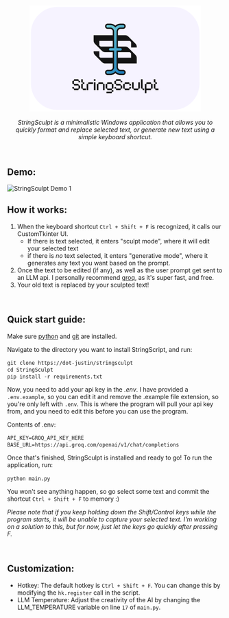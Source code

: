 <p align="center">
  <img src="assets/banner.png" alt="StringSculpt Banner" width="400"/>
</p>

<p align="center">
    <i>StringSculpt is a minimalistic Windows application that allows you to quickly format and replace selected text, or generate new text using a simple keyboard shortcut.</i>
</p>


</br>

## Demo:
<img src="assets/demo1.gif" alt="StringSculpt Demo 1" width="400"/>

</br>

## How it works:
1. When the keyboard shortcut `Ctrl + Shift + F` is recognized, it calls our CustomTkinter UI.
   - If there is text selected, it enters "sculpt mode", where it will edit your selected text
   - if there is *no* text selected, it enters "generative mode", where it generates any text you want based on the prompt.
2. Once the text to be edited (if any), as well as the user prompt get sent to an LLM api. I personally recommend [groq](https://console.groq.com), as it's super fast, and free.
3. Your old text is replaced by your sculpted text!

</br>

## Quick start guide:

Make sure [python](https://python.org/downloads) and [git](https://git-scm.org/downloads) are installed. 

Navigate to the directory you want to install StringScript, and run:

```
git clone https://dot-justin/stringsculpt
cd StringSculpt
pip install -r requirements.txt
```
Now, you need to add your api key in the *.env*. I have provided a `.env.example`, so you can edit it and remove the .example file extension, so you're only left with `.env`. This is where the program will pull your api key from, and you need to edit this before you can use the program.

Contents of .env:
```
API_KEY=GROQ_API_KEY_HERE
BASE_URL=https://api.groq.com/openai/v1/chat/completions
```

Once that's finished, StringSculpt is installed and ready to go! To run the application, run:

`python main.py`

You won't see anything happen, so go select some text and commit the shortcut `Ctrl + Shift + F` to memory :)

*Please note that if you keep holding down the Shift/Control keys while the program starts, it will be unable to capture your selected text. I'm working on a solution to this, but for now, just let the keys go quickly after pressing F.*

</br>

## Customization:

- Hotkey: The default hotkey is `Ctrl + Shift + F`. You can change this by modifying the `hk.register` call in the script.
- LLM Temperature: Adjust the creativity of the AI by changing the LLM_TEMPERATURE variable on line `17` of `main.py`.
